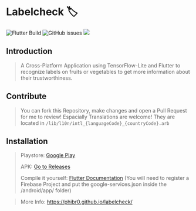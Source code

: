 # Labelcheck 🏷️
![Flutter Build](https://github.com/phibr0/labelcheck/workflows/Flutter%20Build/badge.svg) ![GitHub issues](https://img.shields.io/github/issues/phibr0/labelcheck) ![](https://tokei.rs/b1/github/phibr0/labelcheck)

## Introduction

> A Cross-Platform Application using TensorFlow-Lite and Flutter to recognize labels on fruits or vegetables to get more information about their trustworthiness.

## Contribute

> You can fork this Repository, make changes and open a Pull Request for me to review! Espacially Translations are welcome! They are located in `/lib/l10n/intl_{languageCode}_{countryCode}.arb`

## Installation

> Playstore: [Google Play]()
>
> APK: [Go to Releases](https://github.com/phibr0/labelcheck/releases)
>
> Compile it yourself: [Flutter Documentation](https://flutter.dev/docs/deployment/android#building-the-app-for-release)
> (You will need to register a Firebase Project and put the google-services.json inside the /android/app/ folder)

> More Info: https://phibr0.github.io/labelcheck/
